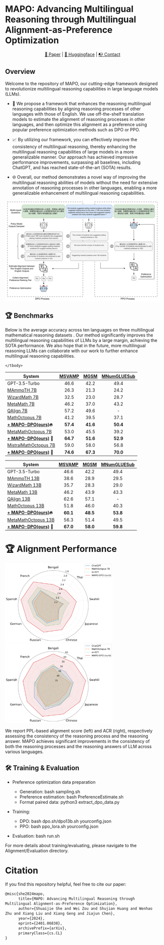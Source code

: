 # MAPO: Advancing Multilingual Reasoning through Multilingual Alignment-as-Preference Optimization
<p align="center">
  <a href="https://arxiv.org/abs/2401.06838"> 📃 Paper</a> | 
  <a href="https://huggingface.co/kevinpro"> 🤗 Huggingface</a> | 
  <a href="https://ricardokevins.github.io/"> 📭 Contact</a> 
</p>

## Overview

Welcome to the repository of MAPO, our cutting-edge framework designed to revolutionize multilingual reasoning capabilities in large language models (LLMs). 

* 🚀 We propose a framework that enhances the reasoning multilingual reasoning capabilities by aligning reasoning processes of other languages with those of English. We use off-the-shelf translation models to estimate the alignment of reasoning processes in other languages, and then optimize this alignment as a preference using popular preference optimization methods such as DPO or PPO.

* 📈 By utilizing our framework, you can effectively improve the consistency of multilingual reasoning, thereby enhancing the multilingual reasoning capabilities of large models in a more generalizable manner. Our approach has achieved impressive performance improvements, surpassing all baselines, including ChatGPT, and has reached state-of-the-art (SOTA) results.

* 🌐 Overall, our method demonstrates a novel way of improving the multilingual reasoning abilities of models without the need for extensive annotation of reasoning processes in other languages,  enabling a more generalizable enhancement of multilingual reasoning capabilities.














![](/fig/Alignv2.png)






## :trophy: Benchmarks

Below is the average accuracy across ten languages on three multilingual mathematical reasoning datasets . Our method significantly improves the multilingual reasoning capabilities of LLMs by a large margin, achieving the SOTA performance. We also hope that in the future, more multilingual reasoning LLMs can collaborate with our work to further enhance multilingual reasoning capabilities.

<table>
    <thead>
        <tr>
            <th>System</th>
            <th><a href="https://huggingface.co/datasets/Mathoctopus/MSVAMP">MSVAMP</a></th>
            <th><a href="https://huggingface.co/datasets/juletxara/mgsm">MGSM</a></th>
            <th><a href="https://huggingface.co/datasets/Mathoctopus/MSVAMP">MNumGLUESub</a></th>
        </tr>
    </thead>
    <tbody>
        <tr>
            <td>GPT-3.5-Turbo</td>
            <td style="text-align: center;">46.6</td>
            <td style="text-align: center;">42.2</td>
            <td style="text-align: center;">49.4</td>
        </tr>
        <tr>
            <td><a href="https://huggingface.co/TIGER-Lab/MAmmoTH-7B">MAmmoTH 7B</a></td>
            <td style="text-align: center;">26.3</td>
            <td style="text-align: center;">21.3</td>
            <td style="text-align: center;">24.2</td>
        </tr>
        <tr>
            <td><a href="https://huggingface.co/WizardLM/WizardMath-7B-V1.1">WizardMath 7B</a></td>
            <td style="text-align: center;">32.5</td>
            <td style="text-align: center;">23.0</td>
            <td style="text-align: center;">28.7</td>
        </tr>
        <tr>
            <td><a href="https://huggingface.co/meta-math/MetaMath-7B-V1.0">MetaMath 7B</a></td>
            <td style="text-align: center;">46.2</td>
            <td style="text-align: center;">37.0</td>
            <td style="text-align: center;">43.2</td>
        </tr>
        <!-- <tr>
           <td colspan="5" style="text-align: center;"> MathOctopus 7B</td>
        </tr> -->
        <tr>
            <td><a href="https://huggingface.co/Wenhao97/QAlign-MetaMathQA-7B">QAlign 7B</a></td>
            <td style="text-align: center;">57.2</td>
            <td style="text-align: center;">49.6</td>
            <td style="text-align: center;">-</td>
        </tr>
        <tr>
            <td><a href="https://huggingface.co/Mathoctopus/Parallel_7B">MathOctopus 7B</a></td>
            <td style="text-align: center;">41.2</td>
            <td style="text-align: center;">39.5</td>
            <td style="text-align: center;">37.1</td>
        </tr>
        <!-- <tr> (ours)
            <td>+ m-RFT</td>
            <td style="text-align: center;">48.7</td>
            <td style="text-align: center;">34.4</td>
            <td style="text-align: center;">45.4</td>
        </tr> -->
        <tr>
            <td><strong><a href="https://huggingface.co/kevinpro/MathOctopus-MAPO-DPO-7B">+ MAPO-DPO(ours)</a>🔥</strong></td>
            <td style="text-align: center;"><strong>57.4</strong></td>
            <td style="text-align: center;"><strong>41.6</strong></td>
            <td style="text-align: center;"><strong>50.4</strong></td>
        </tr> 
        <!-- <tr>
           <td colspan="5" style="text-align: center;">MetaMathOctopus 7B</td>
        </tr> -->
        <tr>
            <td><a href="https://huggingface.co/kevinpro/MetaMathOctopus-7B">MetaMathOctopus 7B</a></td>
            <td style="text-align: center;">53.0</td>
            <td style="text-align: center;">45.5</td>
            <td style="text-align: center;">39.2</td>
        </tr>
        <!-- <tr>
            <td>+ m-RFT</td>
            <td style="text-align: center;">56.7</td>
            <td style="text-align: center;">41.4</td>
            <td style="text-align: center;">51.7</td>
        </tr> -->
        <tr>
           <td><strong><a href="https://huggingface.co/kevinpro/MetaMathOctopus-MAPO-DPO-7B">+ MAPO-DPO(ours)</a> 👑</strong></td>
            <td style="text-align: center;"><strong>64.7</strong></td>
            <td style="text-align: center;"><strong>51.6</strong></td>
            <td style="text-align: center;"><strong>52.9</strong></td>
        </tr>
                <tr>
            <td><a href="https://huggingface.co/kevinpro/MetaMathOctopus-7B">MistralMathOctopus 7B</a></td>
            <td style="text-align: center;">59.0</td>
            <td style="text-align: center;">58.0</td>
            <td style="text-align: center;">56.8</td>
        </tr>
        <!-- <tr>
            <td>+ m-RFT</td>
            <td style="text-align: center;">56.7</td>
            <td style="text-align: center;">41.4</td>
            <td style="text-align: center;">51.7</td>
        </tr> -->
        <tr>
           <td><strong><a href="https://huggingface.co/kevinpro/MetaMathOctopus-MAPO-DPO-7B">+ MAPO-DPO(ours)</a> 👑</strong></td>
            <td style="text-align: center;"><strong>74.6</strong></td>
            <td style="text-align: center;"><strong>67.3</strong></td>
            <td style="text-align: center;"><strong>70.0</strong></td>
        </tr>
        
    </tbody>
</table>


<table>
    <thead>
        <tr>
            <th>System</th>
            <th><a href="https://huggingface.co/datasets/Mathoctopus/MSVAMP">MSVAMP</a></th>
            <th><a href="https://huggingface.co/datasets/juletxara/mgsm">MGSM</a></th>
            <th><a href="https://huggingface.co/datasets/Mathoctopus/MSVAMP">MNumGLUESub</a></th>
        </tr>
    </thead>
    <tbody>
        <tr>
            <td>GPT-3.5-Turbo</td>
            <td style="text-align: center;">46.6</td>
            <td style="text-align: center;">42.2</td>
            <td style="text-align: center;">49.4</td>
        </tr>
        <tr>
            <td><a href="https://huggingface.co/TIGER-Lab/MAmmoTH-13B">MAmmoTH 13B</a></td>
            <td style="text-align: center;">38.6</td>
            <td style="text-align: center;">28.9</td>
            <td style="text-align: center;">29.5</td>
        </tr>
        <tr>
            <td><a href="https://huggingface.co/WizardLM/WizardMath-13B-V1.1">WizardMath 13B</a></td>
            <td style="text-align: center;">35.7</td>
            <td style="text-align: center;">28.3</td>
            <td style="text-align: center;">29.0</td>
        </tr>
        <tr>
            <td><a href="https://huggingface.co/meta-math/MetaMath-13B-V1.0">MetaMath 13B</a></td>
            <td style="text-align: center;">46.2</td>
            <td style="text-align: center;">43.9</td>
            <td style="text-align: center;">43.3</td>
        </tr>
        <!-- <tr>
           <td colspan="5" style="text-align: center;"> MathOctopus 7B</td>
        </tr> -->
                <tr>
            <td><a href="https://huggingface.co/Wenhao97/QAlign-MetaMathQA-13B">QAlign 13B</a></td>
            <td style="text-align: center;">62.6</td>
            <td style="text-align: center;">57.1</td>
            <td style="text-align: center;">-</td>
        </tr>
        <tr>
            <td><a href="https://huggingface.co/Mathoctopus/Parallel_13B">MathOctopus 13B</a></td>
            <td style="text-align: center;">51.8</td>
            <td style="text-align: center;">46.0</td>
            <td style="text-align: center;">40.3</td>
        </tr>
        <!-- <tr>
            <td>+ m-RFT</td>
            <td style="text-align: center;">48.7</td>
            <td style="text-align: center;">34.4</td>
            <td style="text-align: center;">45.4</td>
        </tr> -->
        <tr>
            <td><strong><a href="https://huggingface.co/kevinpro/MathOctopus-MAPO-DPO-13B">+ MAPO-DPO(ours)</a>🔥</strong></td>
            <td style="text-align: center;"><strong>60.1</strong></td>
            <td style="text-align: center;"><strong>48.5</strong></td>
            <td style="text-align: center;"><strong>53.8</strong></td>
        </tr> 
        <!-- <tr>
           <td colspan="5" style="text-align: center;">MetaMathOctopus 7B</td>
        </tr> -->
        <tr>
            <td><a href="https://huggingface.co/kevinpro/MetaMathOctopus-13B">MetaMathOctopus 13B</a></td>
            <td style="text-align: center;">56.3</td>
            <td style="text-align: center;">51.4</td>
            <td style="text-align: center;">49.5</td>
        </tr>
        <!-- <tr>
            <td>+ m-RFT</td>
            <td style="text-align: center;">56.7</td>
            <td style="text-align: center;">41.4</td>
            <td style="text-align: center;">51.7</td>
        </tr> -->
        <tr>
           <td><strong><a href="https://huggingface.co/kevinpro/MetaMathOctopus-MAPO-DPO-13B">+ MAPO-DPO(ours)</a> 👑</strong></td>
            <td style="text-align: center;"><strong>67.0</strong></td>
            <td style="text-align: center;"><strong>58.0</strong></td>
            <td style="text-align: center;"><strong>59.8</strong></td>
        </tr>
    </tbody>
</table>


<!-- |        System          | [mSVAMP](https://huggingface.co/datasets/Mathoctopus/MSVAMP)| [mGSM](https://huggingface.co/datasets/juletxara/mgsm) |  [mNumGLUESub](https://huggingface.co/datasets/Mathoctopus/MSVAMP) | Download |
|--------------------------|:----:|:----:|:------:|:--------:|
| ChatGPT Zero-shot |        46.6    |      42.2                 | 49.4 |   -   |
| MathOctopus 7B |        41.2    |      39.5                 | 37.1 |   [link](https://huggingface.co/Mathoctopus/Parallel_7B)   |
| + MultiLingual-RFT |        48.7    |      34.4                 | 45.4 |   [link](https://huggingface.co/kevinpro/MAPO-MultiLingual-RFT-Baseline)   |
| **+ MAPO-DPO(ours)** |        **57.4**    |      **41.6**                 | **50.4** |   [link](https://huggingface.co/kevinpro/MAPO-DPO-7B)   |
|-------|-------|-------|
| MetaMathOctopus 7B |         53.0    |      45.5                 | 39.2 |   [link](https://huggingface.co/Mathoctopus/Parallel_7B)   |
| + MultiLingual-RFT |        56.7    |      41.4                 | 51.7 |   [link](https://huggingface.co/kevinpro/MAPO-MultiLingual-RFT-Baseline)   |
| **+ MAPO-DPO(ours)** |        **64.7**    |      **51.6**                 | **52.9** |   [link](https://huggingface.co/kevinpro/MAPO-DPO-7B)   | -->





<!-- ## Overall Result on Out-Domain Benchmark: [mSVAMP](https://huggingface.co/datasets/Mathoctopus/MSVAMP)  -->

<!-- |  Model                        | Bn      | Th      | Sw      | Ja      | Zh      | Ru      | De      | Es      | Fr      | Avg.      | En |
|:--------------------------------|:--------|:--------|:--------|:--------|:--------|:--------|:--------|:--------|:--------|:--------|:--------|
| **MAPO-DPO(ours)**         |  **48.8**  |   **55.2**  |   **56.0**  |   **60.3**  |   **58.8**  |   **58.3**  |  **58.1**  |   **59.7**  |   **60.8**  |   **57.3**  |  **58.4** | 
| MathOctopus|  27.7  | 35.9  | 39.4  | 41.6  | 42.7  | 44.2  | 44.0  | 45.1  | 45.3  | 40.7  | 46.4   |
| MultiLingual-RFT    | 37.9  | 46.4  | 46.4  | 49.6  | 50.8  | 50.4  | 50.7  | 51.6  | 53.4  | 48.6  | 49.4    |
|  ChatGPT Zero-shot         | 29.9  | 40.8  | 44.3  | 44.0  | 47.9  | 48.4  | 51.2  | 52.4  | 50.1  | 45.4  | 53.8   | -->

<!-- ## Overall Result on In-Domain Benchmark: [mMGSM](https://huggingface.co/datasets/Mathoctopus/MSVAMP)  -->

<!-- |  Model                        | Bn      | Th      | Sw      | Ja      | Zh      | Ru      | De      | Es      | Fr      | Avg.      | En |
|:--------------------------------|:--------|:--------|:--------|:--------|:--------|:--------|:--------|:--------|:--------|:--------|:--------|
| **MAPO-DPO(ours)**         |  **30.8**  | **38.0**  | **37.6**  | **45.2**  | **47.2**  | **42.0**  | **45.2**  | **43.2**  | **40.8**  | **41.1**  | 45.6 | 
| MathOctopus|  29.2 | 33.6 | 36.4 | 35.2 | 39.2 | 38.8 | 44.8 | 42.4 | 43. | 38.1 | **52.0**   |
| MultiLingual-RFT    | 25.6 | 31.2 | 28.8 | 34.0 | 39.2 | 36.0 | 34.8 | 34.4 | 36.4 | 33.4 | 43.2    |
|  ChatGPT Zero-shot         | 31.2  | 38.0  | 40.0  | 36.0  | 44.0  | 43.2  | 46.0  | 47.2  | 41.6  | 40.8  | 54.4 -->

<!-- ## Overall Result on In-Domain Benchmark: [mNumGLUESub](https://huggingface.co/datasets/Mathoctopus/MSVAMP)  -->

<!-- |  Model                        | Bn      | Th      | Sw      | Ja      | Zh      | Ru      | De      | Es      | Fr      | Avg.      | En |
|:--------------------------------|:--------|:--------|:--------|:--------|:--------|:--------|:--------|:--------|:--------|:--------|:--------|
| **MAPO-DPO(ours)**         | **41.8** | **45.8** | **46.9** | **52.9** | **54.4** | **49.9** | **50.7** | **54.0** | **51.4** | **49.8** | **55.9** | 
| MathOctopus|   26.6 | 30.9 | 34.3 | 40.9 | 44.4 | 36.0 | 32.6 | 42.0 | 36.2 | 36.0 | 46.9 |
| MultiLingual-RFT    | 38.0 | 42.9 | 41.8 | 48.2 | 51.6 | 45.2 | 42.9 | 49.3 | 42.9 | 44.8 | 51.2    |
|  ChatGPT Zero-shot         | 36.2 | 42.6 | 47.2 | 58.1 | 60.6 | 42.6 | 41.5 | 54.9 | 39.4 | 47.0 | 70.6 | -->





# :trophy: Alignment Performance

<p float="left">
  <img src="/fig/Alignment.png" alt="Alt text for image 1" width="350" />
  <img src="/fig/ARC.png" alt="Alt text for image 2" width="350" />
</p>

We report PPL-based alignment score (left) and ACR (right), respectively assessing the consistency of the reasoning process and the reasoning answer. MAPO achieves significant improvements in the consistency of both the reasoning processes and the reasoning answers of LLM across various languages.





## :hammer_and_wrench: Training & Evaluation
- Preference optimization data preparation
  - Generation: bash sampling.sh
  - Preference estimation: bash PreferenceEstimate.sh
  - Format paired data: python3 extract_dpo_data.py

- Training: 
  - DPO: bash dpo.sh/dpo13b.sh yourconfig.json
  - PPO: bash ppo_lora.sh yourconfig.json

- Evaluation: bash run.sh

For more details about training/evaluating, please navigate to the Alignment/Evaluation directory.

# Citation
If you find this repository helpful, feel free to cite our paper:
```
@misc{she2024mapo,
      title={MAPO: Advancing Multilingual Reasoning through Multilingual Alignment-as-Preference Optimization}, 
      author={Shuaijie She and Wei Zou and Shujian Huang and Wenhao Zhu and Xiang Liu and Xiang Geng and Jiajun Chen},
      year={2024},
      eprint={2401.06838},
      archivePrefix={arXiv},
      primaryClass={cs.CL}
}
```


